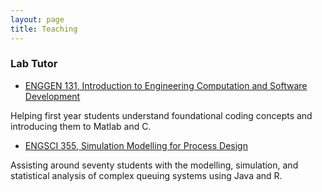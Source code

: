 ```yaml
---
layout: page
title: Teaching
---
```


### Lab Tutor

* [ENGGEN 131, Introduction to Engineering Computation and Software Development](https://courseoutline.auckland.ac.nz/dco/course/ENGGEN/131/1235)

Helping first year students understand foundational coding concepts and introducing them to Matlab and C.

* [ENGSCI 355, Simulation Modelling for Process Design](https://courseoutline.auckland.ac.nz/dco/course/ENGSCI/355/1225])

Assisting around seventy students with the modelling, simulation, and statistical analysis of complex queuing systems using Java and R.
